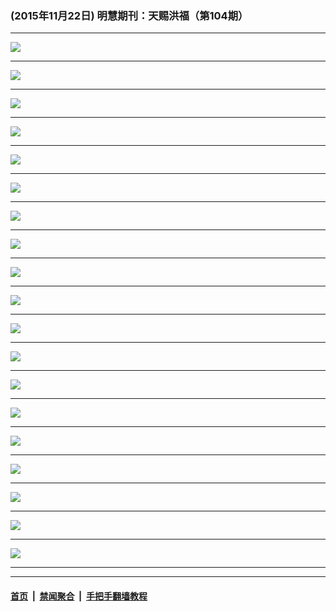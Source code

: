 ### (2015年11月22日) 明慧期刊：天赐洪福（第104期）

---

<img src="http://qikan.minghui.org/mhqkpage/qikanimage/2015/11/21/tchf-104-2rd-online1.png"/><hr/>
<img src="http://qikan.minghui.org/mhqkpage/qikanimage/2015/11/21/tchf-104-2rd-online2.png"/><hr/>
<img src="http://qikan.minghui.org/mhqkpage/qikanimage/2015/11/21/tchf-104-2rd-online3.png"/><hr/>
<img src="http://qikan.minghui.org/mhqkpage/qikanimage/2015/11/21/tchf-104-2rd-online4.png"/><hr/>
<img src="http://qikan.minghui.org/mhqkpage/qikanimage/2015/11/21/tchf-104-2rd-online5.png"/><hr/>
<img src="http://qikan.minghui.org/mhqkpage/qikanimage/2015/11/21/tchf-104-2rd-online6.png"/><hr/>
<img src="http://qikan.minghui.org/mhqkpage/qikanimage/2015/11/21/tchf-104-2rd-online7.png"/><hr/>
<img src="http://qikan.minghui.org/mhqkpage/qikanimage/2015/11/21/tchf-104-2rd-online8.png"/><hr/>
<img src="http://qikan.minghui.org/mhqkpage/qikanimage/2015/11/21/tchf-104-2rd-online9.png"/><hr/>
<img src="http://qikan.minghui.org/mhqkpage/qikanimage/2015/11/21/tchf-104-2rd-online10.png"/><hr/>
<img src="http://qikan.minghui.org/mhqkpage/qikanimage/2015/11/21/tchf-104-2rd-online11.png"/><hr/>
<img src="http://qikan.minghui.org/mhqkpage/qikanimage/2015/11/21/tchf-104-2rd-online12.png"/><hr/>
<img src="http://qikan.minghui.org/mhqkpage/qikanimage/2015/11/21/tchf-104-2rd-online13.png"/><hr/>
<img src="http://qikan.minghui.org/mhqkpage/qikanimage/2015/11/21/tchf-104-2rd-online14.png"/><hr/>
<img src="http://qikan.minghui.org/mhqkpage/qikanimage/2015/11/21/tchf-104-2rd-online15.png"/><hr/>
<img src="http://qikan.minghui.org/mhqkpage/qikanimage/2015/11/21/tchf-104-2rd-online16.png"/><hr/>
<img src="http://qikan.minghui.org/mhqkpage/qikanimage/2015/11/21/tchf-104-2rd-online17.png"/><hr/>
<img src="http://qikan.minghui.org/mhqkpage/qikanimage/2015/11/21/tchf-104-2rd-online18.png"/><hr/>
<img src="http://qikan.minghui.org/mhqkpage/qikanimage/2015/11/21/tchf-104-2rd-online19.png"/><hr/>


---

#### [首页](../../../..) &nbsp;|&nbsp; [禁闻聚合](https://github.com/gfw-breaker/banned-news) &nbsp;|&nbsp; [手把手翻墙教程](https://github.com/gfw-breaker/guides) 